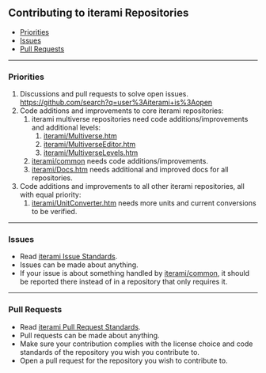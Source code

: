 Contributing to iterami Repositories
------------------------------------

* [Priorities](#priorities)
* [Issues](#issues)
* [Pull Requests](#pull-requests)

---

### Priorities
1. Discussions and pull requests to solve open issues. https://github.com/search?q=user%3Aiterami+is%3Aopen
2. Code additions and improvements to core iterami repositories:
   1. iterami multiverse repositories need code additions/improvements and additional levels:
      1. [iterami/Multiverse.htm](https://github.com/iterami/Multiverse.htm)
      2. [iterami/MultiverseEditor.htm](https://github.com/iterami/MultiverseEditor.htm)
      3. [iterami/MultiverseLevels.htm](https://github.com/iterami/MultiverseLevels.htm)
   2. [iterami/common](https://github.com/iterami/common) needs code additions/improvements.
   3. [iterami/Docs.htm](https://github.com/iterami/Docs.htm) needs additional and improved docs for all repositories.
3. Code additions and improvements to all other iterami repositories, all with equal priority:
   1. [iterami/UnitConverter.htm](https://github.com/iterami/UnitConverter.htm) needs more units and current conversions to be verified.

---

### Issues
* Read [iterami Issue Standards](https://github.com/iterami/Docs.htm/blob/gh-pages/standards/issues.md).
* Issues can be made about anything.
* If your issue is about something handled by [iterami/common](https://github.com/iterami/common), it should be reported there instead of in a repository that only requires it.

---

### Pull Requests
* Read [iterami Pull Request Standards](https://github.com/iterami/Docs.htm/blob/gh-pages/standards/pull-requests.md).
* Pull requests can be made about anything.
* Make sure your contribution complies with the license choice and code standards of the repository you wish you contribute to.
* Open a pull request for the repository you wish to contribute to.
